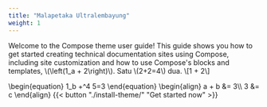 ```yaml
---
title: "Malapetaka Ultralembayung"
weight: 1
---
```


Welcome to the Compose theme user guide! This guide shows you how to get started creating technical documentation sites using Compose, including site customization and how to use Compose's blocks and templates, \\(\left(1_a + 2\right)\\). Satu \\(2+2=4\\) dua. \\[1 + 2\\]

\begin{equation}
1_b +^4 5=3
\end{equation}
\begin{align}
a + b &= 3\\\\
3 &= c 
\end{align}
{{< button "./install-theme/" "Get started now" >}}
